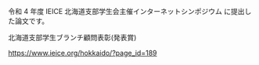 令和 4 年度 IEICE 北海道支部学生会主催インターネットシンポジウム
に提出した論文です。

北海道支部学生ブランチ顧問表彰(発表賞)

https://www.ieice.org/hokkaido/?page_id=189
